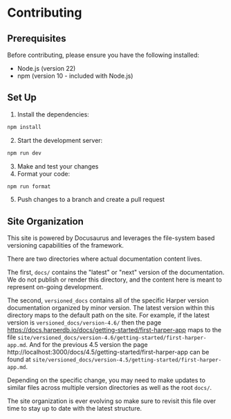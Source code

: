 # Contributing

## Prerequisites

Before contributing, please ensure you have the following installed:

- Node.js (version 22)
- npm (version 10 - included with Node.js)

## Set Up

1. Install the dependencies:

```bash
npm install
```

2. Start the development server:

```bash
npm run dev
```

3. Make and test your changes
4. Format your code:

```bash
npm run format
```

5. Push changes to a branch and create a pull request

## Site Organization

This site is powered by Docusaurus and leverages the file-system based versioning capabilities of the framework.

There are two directories where actual documentation content lives.

The first, `docs/` contains the "latest" or "next" version of the documentation. We do not publish or render this directory, and the content here is meant to represent on-going development.

The second, `versioned_docs` contains all of the specific Harper version documentation organized by minor version. The latest version within this directory maps to the default path on the site. For example, if the latest version is `versioned_docs/version-4.6/` then the page https://docs.harperdb.io/docs/getting-started/first-harper-app maps to the file `site/versioned_docs/version-4.6/getting-started/first-harper-app.md`. And for the previous 4.5 version the page http://localhost:3000/docs/4.5/getting-started/first-harper-app can be found at `site/versioned_docs/version-4.5/getting-started/first-harper-app.md`.

Depending on the specific change, you may need to make updates to similar files across multiple version directories as well as the root `docs/`.

The site organization is ever evolving so make sure to revisit this file over time to stay up to date with the latest structure.
